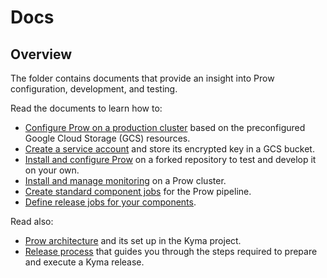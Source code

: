 # Docs

## Overview

The folder contains documents that provide an insight into Prow configuration, development, and testing.

<!-- Update the list each time you modify the document structure in this folder. -->

Read the documents to learn how to:

- [Configure Prow on a production cluster](./production-cluster-configuration.md) based on the preconfigured Google Cloud Storage (GCS) resources.
- [Create a service account](./prow-secrets-management.md) and store its encrypted key in a GCS bucket.
- [Install and configure Prow](./prow-installation-on-forks.md) on a forked repository to test and develop it on your own.
- [Install and manage monitoring](./prow-monitoring.md) on a Prow cluster.
- [Create standard component jobs](./create-component-jobs.md) for the Prow pipeline.
- [Define release jobs for your components](./create-release-jobs.md).

Read also:

 - [Prow architecture](./prow-architecture.md) and its set up in the Kyma project.
 - [Release process](./release-process.md) that guides you through the steps required to prepare and execute a Kyma release.
